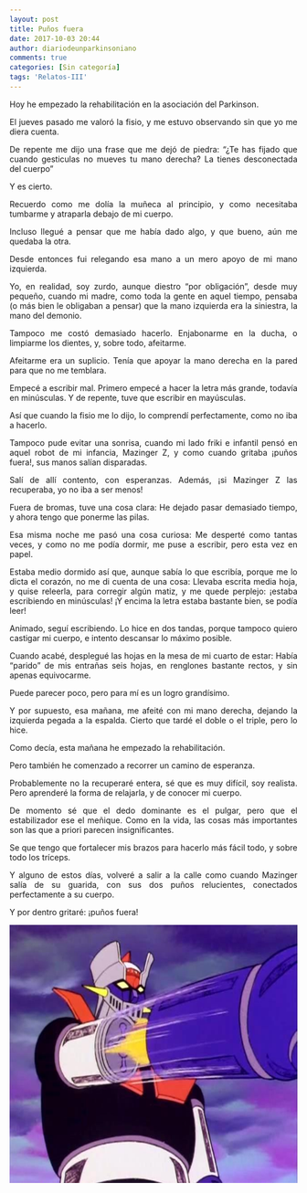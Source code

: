 ```yaml
---
layout: post
title: Puños fuera
date: 2017-10-03 20:44
author: diariodeunparkinsoniano
comments: true
categories: [Sin categoría]
tags: 'Relatos-III'
---
```

<p style="text-align:justify;">Hoy he empezado la rehabilitación en la asociación del Parkinson.</p>
<p style="text-align:justify;">El jueves pasado me valoró la fisio, y me estuvo observando sin que yo me diera cuenta.</p>
<p style="text-align:justify;">De repente me dijo una frase que me dejó de piedra: “¿Te has fijado que cuando gesticulas no mueves tu mano derecha? La tienes desconectada del cuerpo”</p>
<p style="text-align:justify;">Y es cierto.</p>
<p style="text-align:justify;">Recuerdo como me dolía la muñeca al principio, y como necesitaba tumbarme y atraparla debajo de mi cuerpo.</p>
<p style="text-align:justify;">Incluso llegué a pensar que me había dado algo, y que bueno, aún me quedaba la otra.</p>
<p style="text-align:justify;">Desde entonces fui relegando esa mano a un mero apoyo de mi mano izquierda.</p>
<p style="text-align:justify;">Yo, en realidad, soy zurdo, aunque diestro “por obligación”, desde muy pequeño, cuando mi madre, como toda la gente en aquel tiempo, pensaba (o más bien le obligaban a pensar) que la mano izquierda era la siniestra, la mano del demonio.</p>
<p style="text-align:justify;">Tampoco me costó demasiado hacerlo. Enjabonarme en la ducha, o limpiarme los dientes, y, sobre todo, afeitarme.</p>
<p style="text-align:justify;">Afeitarme era un suplicio. Tenía que apoyar la mano derecha en la pared para que no me temblara.</p>
<p style="text-align:justify;">Empecé a escribir mal. Primero empecé a hacer la letra más grande, todavía en minúsculas. Y de repente, tuve que escribir en mayúsculas.</p>
<p style="text-align:justify;">Así que cuando la fisio me lo dijo, lo comprendí perfectamente, como no iba a hacerlo.</p>
<p style="text-align:justify;">Tampoco pude evitar una sonrisa, cuando mi lado friki e infantil pensó en aquel robot de mi infancia, Mazinger Z, y como cuando gritaba ¡puños fuera!, sus manos salían disparadas.</p>
<p style="text-align:justify;">Salí de allí contento, con esperanzas. Además, ¡si Mazinger Z las recuperaba, yo no iba a ser menos!</p>
<p style="text-align:justify;">Fuera de bromas, tuve una cosa clara: He dejado pasar demasiado tiempo, y ahora tengo que ponerme las pilas.</p>
<p style="text-align:justify;">Esa misma noche me pasó una cosa curiosa: Me desperté como tantas veces, y como no me podía dormir, me puse a escribir, pero esta vez en papel.</p>
<p style="text-align:justify;">Estaba medio dormido así que, aunque sabía lo que escribía, porque me lo dicta el corazón, no me di cuenta de una cosa: Llevaba escrita media hoja, y quise releerla, para corregir algún matiz, y me quede perplejo: ¡estaba escribiendo en minúsculas! ¡Y encima la letra estaba bastante bien, se podía leer!</p>
<p style="text-align:justify;">Animado, seguí escribiendo. Lo hice en dos tandas, porque tampoco quiero castigar mi cuerpo, e intento descansar lo máximo posible.</p>
<p style="text-align:justify;">Cuando acabé, desplegué las hojas en la mesa de mi cuarto de estar: Había “parido” de mis entrañas seis hojas, en renglones bastante rectos, y sin apenas equivocarme.</p>
<p style="text-align:justify;">Puede parecer poco, pero para mí es un logro grandísimo.</p>
<p style="text-align:justify;">Y por supuesto, esa mañana, me afeité con mi mano derecha, dejando la izquierda pegada a la espalda. Cierto que tardé el doble o el triple, pero lo hice.</p>
<p style="text-align:justify;">Como decía, esta mañana he empezado la rehabilitación.</p>
<p style="text-align:justify;">Pero también he comenzado a recorrer un camino de esperanza.</p>
<p style="text-align:justify;">Probablemente no la recuperaré entera, sé que es muy difícil, soy realista. Pero aprenderé la forma de relajarla, y de conocer mi cuerpo.</p>
<p style="text-align:justify;">De momento sé que el dedo dominante es el pulgar, pero que el estabilizador ese el meñique. Como en la vida, las cosas más importantes son las que a priori parecen insignificantes.</p>
<p style="text-align:justify;">Se que tengo que fortalecer mis brazos para hacerlo más fácil todo, y sobre todo los tríceps.</p>
<p style="text-align:justify;">Y alguno de estos días, volveré a salir a la calle como cuando Mazinger salía de su guarida, con sus dos puños relucientes, conectados perfectamente a su cuerpo.</p>
<p style="text-align:justify;">Y por dentro gritaré: ¡puños fuera!</p>
<p style="text-align:justify;"></p>
<img class="img-fluid"  clasXs="alignnone size-full wp-image-425" src="/assets/images/2017/10/las-armas-de-mazinger-z-12.jpg" alt="Las-armas-de-Mazinger-Z-12" width="640" height="452" />
